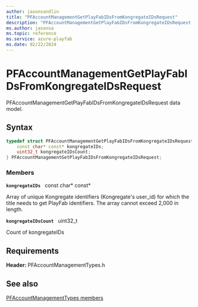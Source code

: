 ```yaml
---
author: jasonsandlin
title: "PFAccountManagementGetPlayFabIDsFromKongregateIDsRequest"
description: "PFAccountManagementGetPlayFabIDsFromKongregateIDsRequest data model."
ms.author: jasonsa
ms.topic: reference
ms.service: azure-playfab
ms.date: 02/22/2024
---
```


# PFAccountManagementGetPlayFabIDsFromKongregateIDsRequest  

PFAccountManagementGetPlayFabIDsFromKongregateIDsRequest data model.  

## Syntax  
  
```cpp
typedef struct PFAccountManagementGetPlayFabIDsFromKongregateIDsRequest {  
    const char* const* kongregateIDs;  
    uint32_t kongregateIDsCount;  
} PFAccountManagementGetPlayFabIDsFromKongregateIDsRequest;  
```
  
### Members  
  
**`kongregateIDs`** &nbsp; const char* const*  
  
Array of unique Kongregate identifiers (Kongregate's user_id) for which the title needs to get PlayFab identifiers. The array cannot exceed 2,000 in length.
  
**`kongregateIDsCount`** &nbsp; uint32_t  
  
Count of kongregateIDs
  
  
## Requirements  
  
**Header:** PFAccountManagementTypes.h
  
## See also  
[PFAccountManagementTypes members](../pfaccountmanagementtypes_members.md)  

  
  
